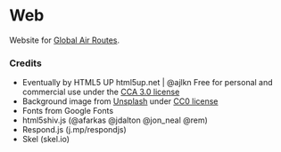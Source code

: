 # Web

Website for [Global Air Routes](https://globalairroutes.com/).

### Credits
* Eventually by HTML5 UP
  html5up.net | @ajlkn
  Free for personal and commercial use under the [CCA 3.0 license](html5up.net/license)
* Background image from [Unsplash](https://unsplash.com/) under [CC0 license](https://unsplash.com/license)
* Fonts from Google Fonts
* html5shiv.js (@afarkas @jdalton @jon_neal @rem)
* Respond.js (j.mp/respondjs)
* Skel (skel.io)
